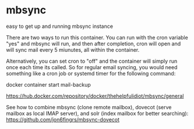 # mbsync
easy to get up and running mbsync instance

There are two ways to run this container. You can run with the cron variable "yes" and mbsync will run, and then after completion, cron will open and will sync mail every 5 miunutes, all within the container.

Alternatively, you can set cron to "off" and the container will simply run once each time its called. So for regular email syncing, you would need something like a cron job or systemd timer for the following command:

docker container start mail-backup

https://hub.docker.com/repository/docker/thehelpfulidiot/mbsync/general

See how to combine mbsync (clone remote mailbox), dovecot (serve mailbox as local IMAP server), and solr (index mailbox for better searching):
https://github.com/jon6fingrs/mbsync-dovecot
